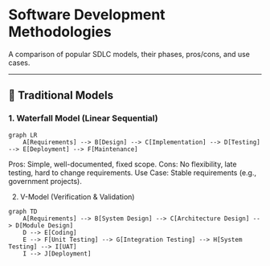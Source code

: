 # Software Development Methodologies

A comparison of popular SDLC models, their phases, pros/cons, and use cases.

---

## 🔹 Traditional Models

### 1. **Waterfall Model** (Linear Sequential)
```mermaid
graph LR
    A[Requirements] --> B[Design] --> C[Implementation] --> D[Testing] --> E[Deployment] --> F[Maintenance]
```
Pros: Simple, well-documented, fixed scope.
Cons: No flexibility, late testing, hard to change requirements.
Use Case: Stable requirements (e.g., government projects).

2. V-Model (Verification & Validation)
```mermaid
graph TD
    A[Requirements] --> B[System Design] --> C[Architecture Design] --> D[Module Design]
    D --> E[Coding]
    E --> F[Unit Testing] --> G[Integration Testing] --> H[System Testing] --> I[UAT]
    I --> J[Deployment]
```
